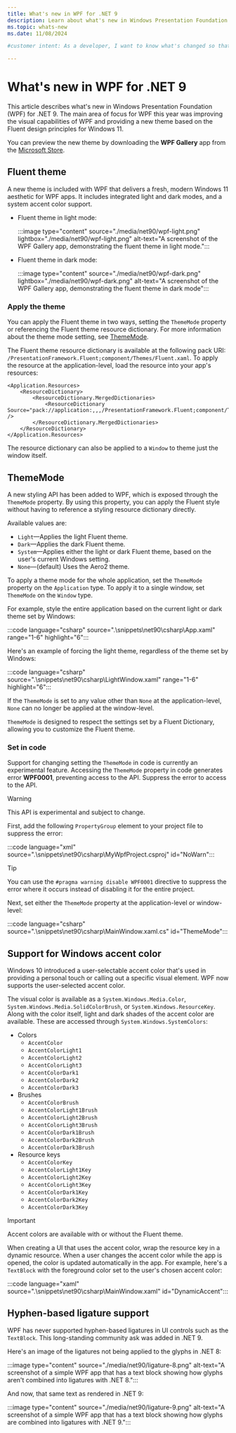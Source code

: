```yaml
---
title: What's new in WPF for .NET 9
description: Learn about what's new in Windows Presentation Foundation (WPF) for .NET 9. New versions of WPF are released yearly with .NET.
ms.topic: whats-new
ms.date: 11/08/2024

#customer intent: As a developer, I want to know what's changed so that I can remain up-to-date.

---
```


# What's new in WPF for .NET 9

This article describes what's new in Windows Presentation Foundation (WPF) for .NET 9. The main area of focus for WPF this year was improving the visual capabilities of WPF and providing a new theme based on the Fluent design principles for Windows 11.

You can preview the new theme by downloading the **WPF Gallery** app from the [Microsoft Store](https://www.microsoft.com/store/productId/9NDLX60WX4KQ).

## Fluent theme

A new theme is included with WPF that delivers a fresh, modern Windows 11 aesthetic for WPF apps. It includes integrated light and dark modes, and a system accent color support.

- Fluent theme in light mode:

  :::image type="content" source="./media/net90/wpf-light.png" lightbox="./media/net90/wpf-light.png" alt-text="A screenshot of the WPF Gallery app, demonstrating the fluent theme in light mode.":::

- Fluent theme in dark mode:

  :::image type="content" source="./media/net90/wpf-dark.png" lightbox="./media/net90/wpf-dark.png" alt-text="A screenshot of the WPF Gallery app, demonstrating the fluent theme in dark mode":::

### Apply the theme

You can apply the Fluent theme in two ways, setting the `ThemeMode` property or referencing the Fluent theme resource dictionary. For more information about the theme mode setting, see [ThemeMode](#thememode).

The Fluent theme resource dictionary is available at the following pack URI: `/PresentationFramework.Fluent;component/Themes/Fluent.xaml`. To apply the resource at the application-level, load the resource into your app's resources:

```xaml
<Application.Resources>
    <ResourceDictionary>
        <ResourceDictionary.MergedDictionaries>
            <ResourceDictionary Source="pack://application:,,,/PresentationFramework.Fluent;component/Themes/Fluent.xaml" />
        </ResourceDictionary.MergedDictionaries>
    </ResourceDictionary>
</Application.Resources>
```

The resource dictionary can also be applied to a `Window` to theme just the window itself.

## ThemeMode

A new styling API has been added to WPF, which is exposed through the `ThemeMode` property. By using this property, you can apply the Fluent style without having to reference a styling resource dictionary directly.

Available values are:

- `Light`&mdash;Applies the light Fluent theme.
- `Dark`&mdash;Applies the dark Fluent theme.
- `System`&mdash;Applies either the light or dark Fluent theme, based on the user's current Windows setting.
- `None`&mdash;(default) Uses the Aero2 theme.

To apply a theme mode for the whole application, set the `ThemeMode` property on the `Application` type. To apply it to a single window, set `ThemeMode` on the `Window` type.

For example, style the entire application based on the current light or dark theme set by Windows:

:::code language="csharp" source=".\snippets\net90\csharp\App.xaml" range="1-6" highlight="6":::

Here's an example of forcing the light theme, regardless of the theme set by Windows:

:::code language="csharp" source=".\snippets\net90\csharp\LightWindow.xaml" range="1-6" highlight="6":::

If the `ThemeMode` is set to any value other than `None` at the application-level, `None` can no longer be applied at the window-level.

`ThemeMode` is designed to respect the settings set by a Fluent Dictionary, allowing you to customize the Fluent theme.

### Set in code

Support for changing setting the `ThemeMode` in code is currently an experimental feature. Accessing the `ThemeMode` property in code generates error **WPF0001**, preventing access to the API. Suppress the error to access to the API.

> [!WARNING]
> This API is experimental and subject to change.

First, add the following `PropertyGroup` element to your project file to suppress the error:

:::code language="xml" source=".\snippets\net90\csharp\MyWpfProject.csproj" id="NoWarn":::

> [!TIP]
> You can use the `#pragma warning disable WPF0001` directive to suppress the error where it occurs instead of disabling it for the entire project.

Next, set either the `ThemeMode` property at the application-level or window-level:

:::code language="csharp" source=".\snippets\net90\csharp\MainWindow.xaml.cs" id="ThemeMode":::

## Support for Windows accent color

Windows 10 introduced a user-selectable accent color that's used in providing a personal touch or calling out a specific visual element. WPF now supports the user-selected accent color.

The visual color is available as a `System.Windows.Media.Color`, `System.Windows.Media.SolidColorBrush`, or `System.Windows.ResourceKey`. Along with the color itself,  light and dark shades of the accent color are available. These are accessed through `System.Windows.SystemColors`:

- Colors
  - `AccentColor`
  - `AccentColorLight1`
  - `AccentColorLight2`
  - `AccentColorLight3`
  - `AccentColorDark1`
  - `AccentColorDark2`
  - `AccentColorDark3`
- Brushes
  - `AccentColorBrush`
  - `AccentColorLight1Brush`
  - `AccentColorLight2Brush`
  - `AccentColorLight3Brush`
  - `AccentColorDark1Brush`
  - `AccentColorDark2Brush`
  - `AccentColorDark3Brush`
- Resource keys
  - `AccentColorKey`
  - `AccentColorLight1Key`
  - `AccentColorLight2Key`
  - `AccentColorLight3Key`
  - `AccentColorDark1Key`
  - `AccentColorDark2Key`
  - `AccentColorDark3Key`

> [!IMPORTANT]
> Accent colors are available with or without the Fluent theme.

When creating a UI that uses the accent color, wrap the resource key in a dynamic resource. When a user changes the accent color while the app is opened, the color is updated automatically in the app. For example, here's a `TextBlock` with the foreground color set to the user's chosen accent color:

:::code language="xaml" source=".\snippets\net90\csharp\MainWindow.xaml" id="DynamicAccent":::

## Hyphen-based ligature support

WPF has never supported hyphen-based ligatures in UI controls such as the `TextBlock`. This long-standing community ask was added in .NET 9.

Here's an image of the ligatures not being applied to the glyphs in .NET 8:

:::image type="content" source="./media/net90/ligature-8.png" alt-text="A screenshot of a simple WPF app that has a text block showing how glyphs aren't combined into ligatures with .NET 8.":::

And now, that same text as rendered in .NET 9:

:::image type="content" source="./media/net90/ligature-9.png" alt-text="A screenshot of a simple WPF app that has a text block showing how glyphs are combined into ligatures with .NET 9.":::
